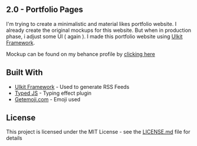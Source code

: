 ## 2.0 - Portfolio Pages

I'm trying to create a minimalistic and material likes portfolio website. I already create the original mockups for this website. But when in production phase, i adjust some UI ( again ). I made this portfolio website using [UIkit Framework](https://github.com/uikit/uikit).

Mockup can be found on my behance profile by [clicking here](https://www.behance.net/gallery/68034339/One-page-portfolio-ui-concept)

## Built With

* [UIkit Framework](https://github.com/uikit/uikit) - Used to generate RSS Feeds
* [Typed JS](https://github.com/mattboldt/typed.js/) - Typing effect plugin
* [Getemoji.com](https://getemoji.com) - Emoji used


## License

This project is licensed under the MIT License - see the [LICENSE.md](LICENSE.md) file for details



